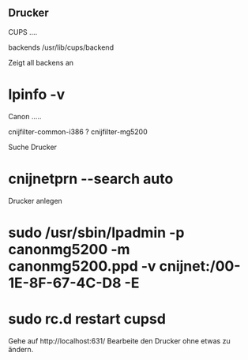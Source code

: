 Drucker
------

CUPS
....

backends /usr/lib/cups/backend

Zeigt all backens an
# lpinfo -v

Canon
.....

cnijfilter-common-i386 ?
cnijfilter-mg5200

Suche Drucker
# cnijnetprn --search auto

Drucker anlegen
# sudo /usr/sbin/lpadmin -p canonmg5200 -m canonmg5200.ppd -v cnijnet:/00-1E-8F-67-4C-D8 -E
# sudo rc.d restart cupsd

Gehe auf http://localhost:631/ Bearbeite den Drucker ohne etwas zu ändern.
